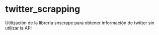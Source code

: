 # twitter_scrapping
Utilización de la librería snscrape para obtener información de twitter sin utilizar la API 
